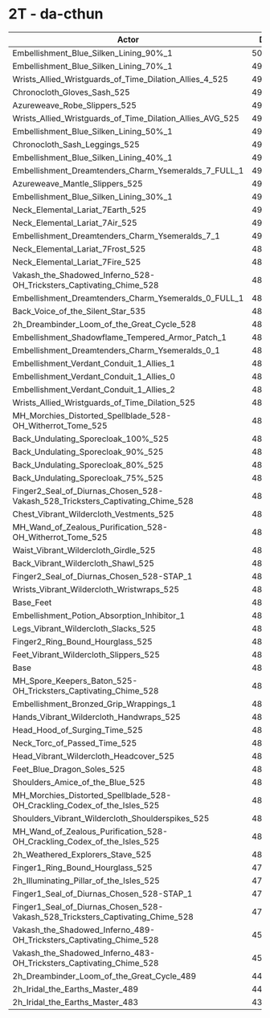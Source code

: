 # 2T - da-cthun
| Actor | DPS | Increase |
|---|:---:|:---:|
|Embellishment_Blue_Silken_Lining_90%_1|502359|3.92%|
|Embellishment_Blue_Silken_Lining_70%_1|498217|3.06%|
|Wrists_Allied_Wristguards_of_Time_Dilation_Allies_4_525|496967|2.80%|
|Chronocloth_Gloves_Sash_525|496197|2.64%|
|Azureweave_Robe_Slippers_525|494927|2.38%|
|Wrists_Allied_Wristguards_of_Time_Dilation_Allies_AVG_525|494471|2.28%|
|Embellishment_Blue_Silken_Lining_50%_1|494250|2.24%|
|Chronocloth_Sash_Leggings_525|493493|2.08%|
|Embellishment_Blue_Silken_Lining_40%_1|492264|1.83%|
|Embellishment_Dreamtenders_Charm_Ysemeralds_7_FULL_1|491496|1.67%|
|Azureweave_Mantle_Slippers_525|491306|1.63%|
|Embellishment_Blue_Silken_Lining_30%_1|490434|1.45%|
|Neck_Elemental_Lariat_7Earth_525|490386|1.44%|
|Neck_Elemental_Lariat_7Air_525|490052|1.37%|
|Embellishment_Dreamtenders_Charm_Ysemeralds_7_1|490051|1.37%|
|Neck_Elemental_Lariat_7Frost_525|489953|1.35%|
|Neck_Elemental_Lariat_7Fire_525|489511|1.26%|
|Vakash_the_Shadowed_Inferno_528-OH_Tricksters_Captivating_Chime_528|489281|1.21%|
|Embellishment_Dreamtenders_Charm_Ysemeralds_0_FULL_1|489026|1.16%|
|Back_Voice_of_the_Silent_Star_535|489015|1.15%|
|2h_Dreambinder_Loom_of_the_Great_Cycle_528|487649|0.87%|
|Embellishment_Shadowflame_Tempered_Armor_Patch_1|487595|0.86%|
|Embellishment_Dreamtenders_Charm_Ysemeralds_0_1|487541|0.85%|
|Embellishment_Verdant_Conduit_1_Allies_1|487202|0.78%|
|Embellishment_Verdant_Conduit_1_Allies_0|486980|0.73%|
|Embellishment_Verdant_Conduit_1_Allies_2|486952|0.73%|
|Wrists_Allied_Wristguards_of_Time_Dilation_525|486136|0.56%|
|MH_Morchies_Distorted_Spellblade_528-OH_Witherrot_Tome_525|485878|0.51%|
|Back_Undulating_Sporecloak_100%_525|485683|0.47%|
|Back_Undulating_Sporecloak_90%_525|485605|0.45%|
|Back_Undulating_Sporecloak_80%_525|485464|0.42%|
|Back_Undulating_Sporecloak_75%_525|485417|0.41%|
|Finger2_Seal_of_Diurnas_Chosen_528-Vakash_528_Tricksters_Captivating_Chime_528|485235|0.37%|
|Chest_Vibrant_Wildercloth_Vestments_525|485113|0.35%|
|MH_Wand_of_Zealous_Purification_528-OH_Witherrot_Tome_525|485061|0.34%|
|Waist_Vibrant_Wildercloth_Girdle_525|484928|0.31%|
|Back_Vibrant_Wildercloth_Shawl_525|484923|0.31%|
|Finger2_Seal_of_Diurnas_Chosen_528-STAP_1|484689|0.26%|
|Wrists_Vibrant_Wildercloth_Wristwraps_525|484423|0.21%|
|Base_Feet|484081|0.13%|
|Embellishment_Potion_Absorption_Inhibitor_1|484075|0.13%|
|Legs_Vibrant_Wildercloth_Slacks_525|483804|0.08%|
|Finger2_Ring_Bound_Hourglass_525|483621|0.04%|
|Feet_Vibrant_Wildercloth_Slippers_525|483440|0.00%|
|Base|483432|0.00%|
|MH_Spore_Keepers_Baton_525-OH_Tricksters_Captivating_Chime_528|483306|-0.03%|
|Embellishment_Bronzed_Grip_Wrappings_1|483166|-0.05%|
|Hands_Vibrant_Wildercloth_Handwraps_525|482766|-0.14%|
|Head_Hood_of_Surging_Time_525|482730|-0.15%|
|Neck_Torc_of_Passed_Time_525|482101|-0.28%|
|Head_Vibrant_Wildercloth_Headcover_525|482080|-0.28%|
|Feet_Blue_Dragon_Soles_525|481898|-0.32%|
|Shoulders_Amice_of_the_Blue_525|481832|-0.33%|
|MH_Morchies_Distorted_Spellblade_528-OH_Crackling_Codex_of_the_Isles_525|481608|-0.38%|
|Shoulders_Vibrant_Wildercloth_Shoulderspikes_525|481551|-0.39%|
|MH_Wand_of_Zealous_Purification_528-OH_Crackling_Codex_of_the_Isles_525|480484|-0.61%|
|2h_Weathered_Explorers_Stave_525|480041|-0.70%|
|Finger1_Ring_Bound_Hourglass_525|479995|-0.71%|
|2h_Illuminating_Pillar_of_the_Isles_525|478778|-0.96%|
|Finger1_Seal_of_Diurnas_Chosen_528-STAP_1|478545|-1.01%|
|Finger1_Seal_of_Diurnas_Chosen_528-Vakash_528_Tricksters_Captivating_Chime_528|476422|-1.45%|
|Vakash_the_Shadowed_Inferno_489-OH_Tricksters_Captivating_Chime_528|458100|-5.24%|
|Vakash_the_Shadowed_Inferno_483-OH_Tricksters_Captivating_Chime_528|454098|-6.07%|
|2h_Dreambinder_Loom_of_the_Great_Cycle_489|442024|-8.57%|
|2h_Iridal_the_Earths_Master_489|441838|-8.60%|
|2h_Iridal_the_Earths_Master_483|435912|-9.83%|
